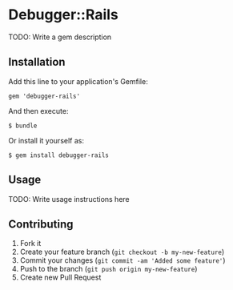 # Debugger::Rails

TODO: Write a gem description

## Installation

Add this line to your application's Gemfile:

    gem 'debugger-rails'

And then execute:

    $ bundle

Or install it yourself as:

    $ gem install debugger-rails

## Usage

TODO: Write usage instructions here

## Contributing

1. Fork it
2. Create your feature branch (`git checkout -b my-new-feature`)
3. Commit your changes (`git commit -am 'Added some feature'`)
4. Push to the branch (`git push origin my-new-feature`)
5. Create new Pull Request
